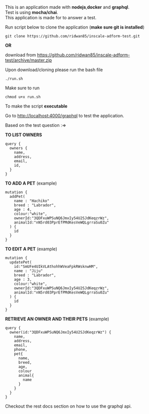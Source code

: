 This is an application made with **nodejs**,**docker** and **graphql**.  
Test is using **mocha/chai**.  
This application is made for to answer a test.  

Run script below to clone the application (**make sure git is installed**)
```
git clone https://github.com/ridwan85/inscale-adform-test.git
```
**OR** 

download from <https://github.com/ridwan85/inscale-adform-test/archive/master.zip> 


Upon download/cloning please run the bash file 
```
./run.sh
```
Make sure to run 
```
chmod u+x run.sh
```
To make the script **executable**  

Go to <http://localhost:4000/graphql> to test the application.  


Based on the test question :=>  

**TO LIST OWNERS**
```
query {
  owners {
    name,
    address,
    email,
    id,
  }
}
```
**TO ADD A PET** (example)
```
mutation {
  addPet(
    name : "Hachiko"
    breed : "Labrador",
    age : 4,
    colour:"white",
    ownerId:"3QDFxuWPSuNQ6JmxIy54U2SJdKeqzrWz",
    animalId:"nN5rd03PprEfPMdKesVeWQLgrraSu0Zu"
  ) {
    id
  }
}
```
**TO EDIT A PET** (example)
```
mutation {
  updatePet(
    id:"SmUFe4UIkVLAthohhWVeaFpkRWsknwHM",
    name : "Jiju"
    breed : "Labrador",
    age : 3,
    colour:"white",
    ownerId:"3QDFxuWPSuNQ6JmxIy54U2SJdKeqzrWz",
    animalId:"nN5rd03PprEfPMdKesVeWQLgrraSu0Zu"
  ) {
    id
  }
}
```
**RETRIEVE AN OWNER AND THEIR PETS** (example)
```
query {
  owner(id:"3QDFxuWPSuNQ6JmxIy54U2SJdKeqzrWz") {
    name,
    address,
    email,
    phone,
    pet{
      name,
      breed,
      age,
      colour
      animal{
        name
      }
    }
  }
}
```

Checkout the rest docs section on how to use the graphql api.  